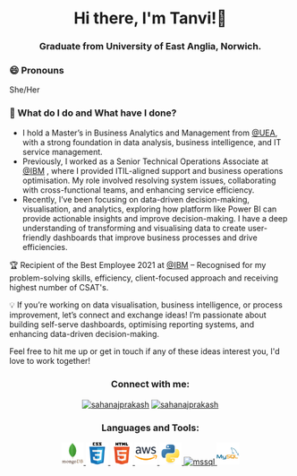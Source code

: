 
<h1 align="center">Hi there, I'm Tanvi!👋</h1>
<h3 align="center">
   Graduate from University of East Anglia, Norwich.
</h3>

### 😄 Pronouns
She/Her

### 🌱 What do I do and What have I done? 

- I hold a Master’s in Business Analytics and Management from [@UEA](https://www.uea.ac.uk/), with a strong foundation in data analysis, business intelligence, and IT service management.
- Previously, I worked as a Senior Technical Operations Associate at  [@IBM](https://www.ibm.com/in-en) , where I provided ITIL-aligned support and business operations optimisation. My role involved resolving system issues, collaborating with cross-functional teams, and enhancing service efficiency.
- Recently, I’ve been focusing on data-driven decision-making, visualisation, and analytics, exploring how platform like Power BI can provide actionable insights and improve decision-making. I have a deep understanding of transforming and visualising data to create user-friendly dashboards that improve business processes and drive efficiencies.
  
🏆 Recipient of the Best Employee 2021 at  [@IBM](https://www.ibm.com/in-en)  – Recognised for my problem-solving skills, efficiency, client-focused approach and receiving highest number of CSAT's.

💡 If you’re working on data visualisation, business intelligence, or process improvement, let’s connect and exchange ideas! I’m passionate about building self-serve dashboards, optimising reporting systems, and enhancing data-driven decision-making.

Feel free to hit me up or get in touch if any of these ideas interest you, I'd love to work together!

<h3 align="center">Connect with me:</h3>
<p align="center">
  <a href="https://www.linkedin.com/in/tanvi-shetty-0920b2171/" target="_blank"
    ><img
      align="center"
      src="https://raw.githubusercontent.com/rahuldkjain/github-profile-readme-generator/master/src/images/icons/Social/linked-in-alt.svg"
      alt="sahanajprakash"
      height="30"
      width="40"
  /></a>
  <a href="https://www.instagram.com/tanvi__shetty__/" target="_blank"
    ><img
      align="center"
      src="https://raw.githubusercontent.com/rahuldkjain/github-profile-readme-generator/master/src/images/icons/Social/instagram.svg"
      alt="sahanajprakash"
      height="30"
      width="40"
  /></a>
</p>
<h3 align="center">Languages and Tools:</h3>
<p align="center">

  <a href="https://www.mongodb.com/" target="_blank" rel="noreferrer">
    <img
      src="https://raw.githubusercontent.com/devicons/devicon/master/icons/mongodb/mongodb-original-wordmark.svg"
      alt="mongodb"
      width="40"
      height="40"
    />
  </a>
  <a href="https://www.w3schools.com/css/" target="_blank" rel="noreferrer">
    <img
      src="https://raw.githubusercontent.com/devicons/devicon/master/icons/css3/css3-original-wordmark.svg"
      alt="css3"
      width="40"
      height="40"
    />
  </a>

  <a href="https://www.w3.org/html/" target="_blank" rel="noreferrer">
    <img
      src="https://raw.githubusercontent.com/devicons/devicon/master/icons/html5/html5-original-wordmark.svg"
      alt="html5"
      width="40"
      height="40"
    />
  </a>
  <a href="https://aws.amazon.com" target="_blank" rel="noreferrer">
    <img
      src="https://raw.githubusercontent.com/devicons/devicon/master/icons/amazonwebservices/amazonwebservices-original-wordmark.svg"
      alt="aws"
      width="40"
      height="40"
    />
  </a>
  <a href="https://www.python.org" target="_blank" rel="noreferrer">
    <img
      src="https://raw.githubusercontent.com/devicons/devicon/master/icons/python/python-original.svg"
      alt="python"
      width="40"
      height="40"
  </a>
    <a href="https://www.microsoft.com/en-us/sql-server" target="_blank" rel="noreferrer"> 
      <img 
        src="https://www.svgrepo.com/show/303229/microsoft-sql-server-logo.svg" 
        alt="mssql" 
        width="40" 
        height="40"/> 
    </a> 
      <a href="https://www.mysql.com/" target="_blank" rel="noreferrer"> 
        <img src="https://raw.githubusercontent.com/devicons/devicon/master/icons/mysql/mysql-original-wordmark.svg" 
          alt="mysql" 
          width="40" 
          height="40"/> 
      </a> 
      </p>

</p>
</p>
